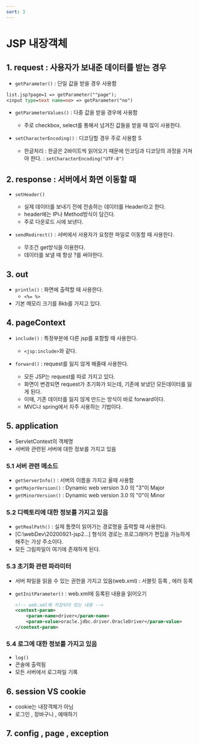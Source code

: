```yaml
---
sort: 3
---
```


# JSP 내장객체

## 1. request : 사용자가 보내준 데이터를 받는 경우 

- ```getParameter()``` : 단일 값을 받을 경우 사용함

```jsp
list.jsp?page=1 => getParameter(""page");
<input type=text name=no> => getParameter("no")
```

- ```getParameterValues()``` : 다중 값을 받을 경우에 사용함
  - 주로 checkbox, select를 통해서 넘겨진 값들을 받을 때 많이 사용한다.

- ```setCharacterEncoding()``` : 디코딩할 경우 주로 사용함
S


  - 한글처리 : 한글은 2바이트씩 읽어오기 때문에 인코딩과 디코딩의 과정을 거쳐야 한다.
 : `setCharacterEncoding("UTF-8")`


## 2. response : 서버에서 화면 이동할 때 

- ```setHeader()``` 
  - 실제 데이터를 보내기 전에 전송하는 데이터를 Header라고 한다.
  - header에는 IP나 Method방식이 담긴다.
  - 주로 다운로드 시에 보낸다.

- ```sendRedirect()``` : 서버에서 사용자가 요청한 파일로 이동할 때 사용한다.
  - 무조건 get방식을 이용한다.
  - 데이터를 보낼 때 항상 ?를 써야한다.

## 3. out

- ```println()``` : 화면에 출력할 때 사용한다.
  - ```<%= %>```
- 기본 메모리 크기를 8kb를 가지고 있다.

## 4. pageContext

- ```include()``` : 특정부분에 다른 jsp를 포함할 때 사용한다.
  - ```<jsp:include>```와 같다.

- ```forward()``` : request를 잃지 않게 해줄때 사용한다.
  - 모든 JSP는 request를 따로 가지고 있다. 
  - 화면이 변경되면 request가 초기화가 되는데, 기존에 보냈던 모든데이터를 잃게 된다.
  - 이때, 기존 데이터를 잃지 않게 만드는 방식이 바로 forward이다.
  - MVC나 spring에서 자주 사용하는 기법이다.

## 5. application

- ServletContext의 객체명
- 서버와 관련된 서버에 대한 정보를 가지고 있음

### 5.1 서버 관련 메소드
- ```getServerInfo()``` : 서버의 이름을 가지고 올때 사용함
- ```getMajorVersion()``` : Dynamic web version 3.0 의 "3"이 Major
- ```getMinorVersion()``` : Dynamic web version 3.0 의 "0"이 Minor

### 5.2 디렉토리에 대한 정보를 가지고 있음 
- ```getRealPath()``` : 실제 톰캣이 읽어가는 경로명을 출력할 때 사용한다.
- [C:\webDev\20200921-jsp2...] 형식의 경로는 프로그래머가 편집을 가능하게 해주는 가상 주소이다.
- 모든 그림파일이 여기에 존재하게 된다.


### 5.3 초기화 관련 파라미터
- 서버 파일을 읽을 수 있는 권한을 가지고 있음(web.xml) : 서블릿 등록 , 에러 등록
- ```getInitParameter()``` : web.xml에 등록된 내용을 읽어오기
  
  ```xml
  <!-- web.xml에 저장되어 있는 내용 --> 
  <context-param>
      <param-name>driver</param-name>
      <param-value>oracle.jdbc.driver.OracleDriver</param-value>
  </context-param>
  ```

### 5.4 로그에 대한 정보를 가지고 있음
- ```log()```
-  콘솔에 출력됨
- 모든 서버에서 로그파일 기록



## 6. session VS cookie
- cookie는 내장객체가 아님
- 로그인 , 장바구니 , 예매하기




## 7. config , page , exception
